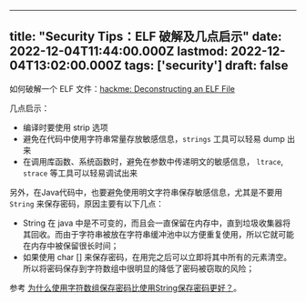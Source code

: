 
---
title: "Security Tips：ELF 破解及几点启示"
date: 2022-12-04T11:44:00.000Z
lastmod: 2022-12-04T13:02:00.000Z
tags: ['security']
draft: false
---


如何破解一个 ELF 文件：[hackme: Deconstructing an ELF File](http://manoharvanga.com/hackme/)

几点启示：  
  
-   编译时要使用 strip 选项  
-   避免在代码中使用字符串常量存放敏感信息，``strings`` 工具可以轻易 dump 出来  
-   在调用库函数、系统函数时，避免在参数中传递明文的敏感信息， ``ltrace``, ``strace``  等工具可以轻易调试出来


另外，在Java代码中，也要避免使用明文字符串保存敏感信息，尤其是不要用 ``String`` 来保存密码，原因主要有以下几点：  
  
-   String 在 java 中是不可变的，而且会一直保留在内存中，直到垃圾收集器将其回收。而由于字符串被放在字符串缓冲池中以方便重复使用，所以它就可能在内存中被保留很长时间；  
-   如果使用 char [] 来保存密码，在用完之后可以立即将其中所有的元素清空。所以将密码保存到字符数组中很明显的降低了密码被窃取的风险；

参考 [为什么使用字符数组保存密码比使用String保存密码更好？](http://my.oschina.net/jasonultimate/blog/166968)。